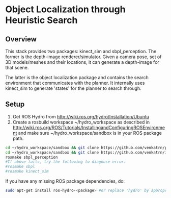 # Object Localization through Heuristic Search

Overview
--------

This stack provides two packages: kinect_sim and sbpl_perception.
The former is the depth-image renderer/simulator. Given a camera pose, set of 3D models/meshes and their locations,
it can generate a depth-image for that scene. 

The latter is the object localization package and contains the search environment that communicates with the planner.
It internally uses kinect_sim to generate 'states' for the planner to search through.

Setup
-----

1. Get ROS Hydro from http://wiki.ros.org/hydro/Installation/Ubuntu
2. Create a rosbuild workspace ~/hydro_workspace as described in http://wiki.ros.org/ROS/Tutorials/InstallingandConfiguringROSEnvironment and make sure ~/hydro_workspace/sandbox is in your ROS package path.

```bash
cd ~/hydro_workspace/sandbox && git clone https://github.com/venkatrn/perception.git
cd ~/hydro_workspace/sandbox && git clone https://github.com/venkatrn/improved-mha-planner.git 
rosmake sbpl_perception
#If above fails, try the following to diagnose error:
#rosmake sbpl
#rosmake kinect_sim
```
 If you have any missing ROS package dependencies, do:
 ```bash
 sudo apt-get install ros-hydro-<package> #or replace 'hydro' by appropriate version name
 ```
